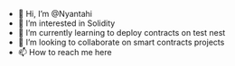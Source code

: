 - 👋 Hi, I’m @Nyantahi
- 👀 I’m interested in Solidity
- 🌱 I’m currently learning to deploy contracts on test nest
- 💞️ I’m looking to collaborate on smart contracts projects
- 📫 How to reach me here

<!---
Nyantahi/Nyantahi is a ✨ special ✨ repository because its `README.md` (this file) appears on your GitHub profile.
You can click the Preview link to take a look at your changes.
--->
